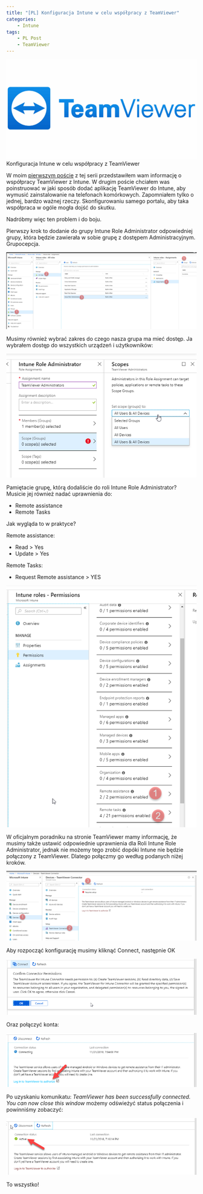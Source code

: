 ```yaml
---
title: "[PL] Konfiguracja Intune w celu współpracy z TeamViewer"
categories:
    - Intune
tags:
    - PL Post
    - TeamViewer
---
```

![[PL] Konfiguracja Intune w celu współpracy z TeamViewer](/assets/images/posts/konfiguracja-intune-w-celu-wspolpracy-z-teamviewer/top.jpg)Konfiguracja Intune w celu współpracy z TeamViewer

W moim [pierwszym poście](https://piesik.me/2018/11/09/intune-teamviewer-remote-support-w-akcji/) z tej serii przedstawiłem wam informację o współpracy TeamViewer z Intune. W drugim poście chciałem was poinstruować w jaki sposób dodać aplikację TeamViewer do Intune, aby wymusić zainstalowanie na telefonach komórkowych. Zapomniałem tylko o jednej, bardzo ważnej rzeczy. Skonfigurowaniu samego portalu, aby taka współpraca w ogóle mogła dojść do skutku.

Nadróbmy więc ten problem i do boju.

Pierwszy krok to dodanie do grupy Intune Role Administrator odpowiedniej grupy, która będzie zawierała w sobie grupę z dostępem Administracyjnym. Grupocepcja.

![[PL] Konfiguracja Intune w celu współpracy z TeamViewer](/assets/images/posts/konfiguracja-intune-w-celu-wspolpracy-z-teamviewer/01.png)

Musimy również wybrać zakres do czego nasza grupa ma mieć dostęp. Ja wybrałem dostęp do wszystkich urządzeń i użytkowników:

![[PL] Konfiguracja Intune w celu współpracy z TeamViewer](/assets/images/posts/konfiguracja-intune-w-celu-wspolpracy-z-teamviewer/02.png)

Pamiętacie grupę, którą dodaliście do roli Intune Role Administrator? Musicie jej również nadać uprawnienia do:

* Remote assistance
* Remote Tasks

Jak wygląda to w praktyce?

Remote assistance:

* Read > Yes
* Update > Yes

Remote Tasks:

* Request Remote assistance > YES

![[PL] Konfiguracja Intune w celu współpracy z TeamViewer](/assets/images/posts/konfiguracja-intune-w-celu-wspolpracy-z-teamviewer/03.png)

W oficjalnym poradniku na stronie TeamViewer mamy informację, że musimy także ustawić odpowiednie uprawnienia dla Roli Intune Role Administrator, jednak nie możemy tego zrobić dopóki Intune nie będzie połączony z TeamViewer. Dlatego połączmy go według podanych niżej kroków.

![[PL] Konfiguracja Intune w celu współpracy z TeamViewer](/assets/images/posts/konfiguracja-intune-w-celu-wspolpracy-z-teamviewer/04.png)

Aby rozpocząć konfigurację musimy kliknąć Connect, następnie OK

![[PL] Konfiguracja Intune w celu współpracy z TeamViewer](/assets/images/posts/konfiguracja-intune-w-celu-wspolpracy-z-teamviewer/05.png)

Oraz połączyć konta:

![[PL] Konfiguracja Intune w celu współpracy z TeamViewer](/assets/images/posts/konfiguracja-intune-w-celu-wspolpracy-z-teamviewer/06.png)

Po uzyskaniu komunikatu: *TeamViewer has been successfully connected. You can now close this window* możemy odświeżyć status połączenia i powinniśmy zobaczyć:

![[PL] Konfiguracja Intune w celu współpracy z TeamViewer](/assets/images/posts/konfiguracja-intune-w-celu-wspolpracy-z-teamviewer/07.png)

To wszystko!
